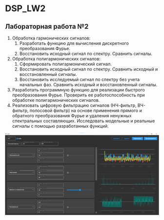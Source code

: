 # DSP_LW2
## Лабораторная работа №2
1. Обработка гармонических сигналов:
   1. Разработать функцию для вычисления дискретного преобразования Фурье.
   2. Восстановить исходный сигнал по спектру. Сравнить сигналы.
2. Обработка полигармонических сигналов:
   1. Сформировать полигармонический сигнал.
   2. Восстановить исходный сигнал по спектру. Сравнить исходный и восстановленный сигналы.
   3. Восстановить исследуемый сигнал по спектру без учета начальных фаз. Сравнить исходный и восстановленный сигналы.
3. Разработать программную функцию для реализации быстрого преобразования Фурье. Проверить ее работоспособность при обработке полигармонических сигналов.
4. Реализовать цифровую фильтрацию сигналов (НЧ-фильтр, ВЧ-фильтр, полосовой фильтр) на основе применения прямого и обратного преобразования Фурье и 
удаления ненужных спектральных составляющих. Исследовать модельные и реальные сигналы с помощью разработанных функций.

![Program](https://github.com/chiki-takipavel/DSP_LW2/blob/master/Screenshots/DSP_LW2.png)
